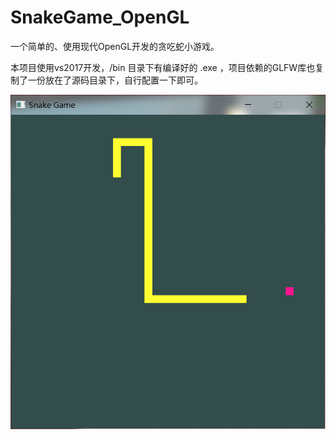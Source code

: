 # SnakeGame_OpenGL
一个简单的、使用现代OpenGL开发的贪吃蛇小游戏。

本项目使用vs2017开发，/bin 目录下有编译好的 .exe ，项目依赖的GLFW库也复制了一份放在了源码目录下，自行配置一下即可。

![Image](https://github.com/Melonl/SnakeGame_OpenGL/raw/master/demo.png)